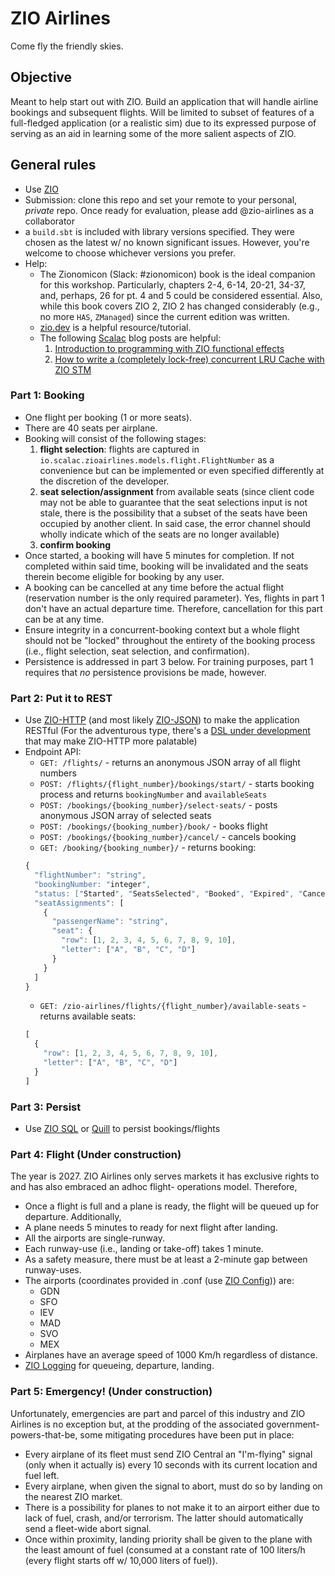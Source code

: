 # ZIO Airlines
Come fly the friendly skies.

## Objective
Meant to help start out with ZIO. Build an application that will handle airline bookings and subsequent flights. Will be 
limited to subset of features of a full-fledged application (or a realistic sim) due to its expressed purpose of serving
as an aid in learning some of the more salient aspects of ZIO.

## General rules
- Use [ZIO](https://zio.dev)
- Submission: clone this repo and set your remote to your personal, _private_ repo. Once ready for evaluation, please
add @zio-airlines as a collaborator
- a `build.sbt` is included with library versions specified. They were chosen as the latest w/ no known significant
issues. However, you're welcome to choose whichever versions you prefer. 
- Help: 
  - The Zionomicon (Slack: #zionomicon) book is the ideal companion for this workshop. Particularly, chapters 2-4, 6-14,
  20-21, 34-37, and, perhaps, 26 for pt. 4 and 5 could be considered essential. Also, while this book covers ZIO 2, ZIO
  2 has changed considerably (e.g., no more `HAS`, `ZManaged`) since the current edition was written.
  - [zio.dev](https://zio.dev/next/overview/) is a helpful resource/tutorial.
  - The following [Scalac](https://scalac.io) blog posts are helpful:
    1. [Introduction to programming with ZIO functional effects](https://scalac.io/blog/introduction-to-programming-with-zio-functional-effects/)
    2. [How to write a (completely lock-free) concurrent LRU Cache with ZIO STM](https://scalac.io/blog/how-to-write-a-completely-lock-free-concurrent-lru-cache-with-zio-stm/)
  
### Part 1: Booking
- One flight per booking (1 or more seats).
- There are 40 seats per airplane.
- Booking will consist of the following stages: 
  1. **flight selection**: flights are captured in `io.scalac.zioairlines.models.flight.FlightNumber` as a convenience
but can be implemented or even specified differently at the discretion of the developer.
  2. **seat selection/assignment** from available seats (since client code may not be able to guarantee that the seat 
selections input is not stale, there is the possibility that a subset of the seats have been 
occupied by another client. In said case, the error channel should wholly indicate which of the seats are no longer 
available)
  3. **confirm booking**
- Once started, a booking will have 5 minutes for completion. If not completed within said time, booking will be 
invalidated and the seats therein become eligible for booking by any user.
- A booking can be cancelled at any time before the actual flight (reservation number is the only required parameter).
Yes, flights in part 1 don't have an actual departure time. Therefore, cancellation for this part can be at any time.
- Ensure integrity in a concurrent-booking context but a whole flight should not be "locked" throughout the entirety of
the booking process (i.e., flight selection, seat selection, and confirmation).
- Persistence is addressed in part 3 below. For training purposes, part 1 requires that *no* persistence provisions be 
made, however.

### Part 2: Put it to REST
- Use [ZIO-HTTP](https://dream11.github.io/zio-http/) (and most likely [ZIO-JSON](https://zio.github.io/zio-json/)) to 
make the application RESTful (For the adventurous type, there's a 
[DSL under development](https://github.com/kitlangton/zio-app) that may make ZIO-HTTP more palatable)
- Endpoint API:
  - `GET: /flights/` - returns an anonymous JSON array of all flight numbers
  - `POST: /flights/{flight_number}/bookings/start/` - starts booking process and returns `bookingNumber`
and `availableSeats`  
  - `POST: /bookings/{booking_number}/select-seats/` - posts anonymous JSON array of selected seats
  - `POST: /bookings/{booking_number}/book/` - books flight
  - `POST: /bookings/{booking_number}/cancel/` - cancels booking
  - `GET: /booking/{booking_number}/` - returns booking:
  ```javascript
  {
    "flightNumber": "string",
    "bookingNumber: "integer",
    "status: ["Started", "SeatsSelected", "Booked", "Expired", "Canceled"],
    "seatAssignments": [
      {
        "passengerName": "string",
        "seat": {
          "row": [1, 2, 3, 4, 5, 6, 7, 8, 9, 10],
          "letter": ["A", "B", "C", "D"]
        }
      }
    ]
  }
  ```
  - `GET: /zio-airlines/flights/{flight_number}/available-seats` - returns available seats:
  ```javascript
  [
    {
      "row": [1, 2, 3, 4, 5, 6, 7, 8, 9, 10],
      "letter": ["A", "B", "C", "D"]
    }
  ]
  ```

### Part 3: Persist
- Use [ZIO SQL](https://zio.github.io/zio-sql/) or [Quill](https://getquill.io/) to persist bookings/flights

### Part 4: Flight (Under construction)
The year is 2027. ZIO Airlines only serves markets it has exclusive rights to and has also embraced an adhoc flight-
operations model. Therefore, 
- Once a flight is full and a plane is ready, the flight will be queued up for departure. Additionally,
- A plane needs 5 minutes to ready for next flight after landing.
- All the airports are single-runway.
- Each runway-use (i.e., landing or take-off) takes 1 minute.
- As a safety measure, there must be at least a 2-minute gap between runway-uses.
- The airports (coordinates provided in .conf (use [ZIO Config](https://zio.github.io/zio-config/))) are:
  - GDN
  - SFO
  - IEV
  - MAD
  - SVO
  - MEX
- Airplanes have an average speed of 1000 Km/h regardless of distance.
- [ZIO Logging](https://zio.github.io/zio-logging/) for queueing, departure, landing.

### Part 5: Emergency! (Under construction)
Unfortunately, emergencies are part and parcel of this industry and ZIO Airlines is no exception but, at the 
prodding of the associated government-powers-that-be, some mitigating procedures have been put in place:
- Every airplane of its fleet must send ZIO Central an "I'm-flying" signal (only when it actually is) every 10 seconds 
with its current location and fuel left.
- Every airplane, when given the signal to abort, must do so by landing on the nearest ZIO market.
- There is a possibility for planes to not make it to an airport either due to lack of fuel, crash, and/or terrorism.
The latter should automatically send a fleet-wide abort signal.
- Once within proximity, landing priority shall be given to the plane with the least amount of fuel (consumed at a 
constant rate of 100 liters/h (every flight starts off w/ 10,000 liters of fuel)).
